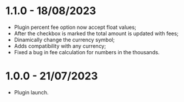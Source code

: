 # 1.1.0 - 18/08/2023
* Plugin percent fee option now accept float values;
* After the checkbox is marked the total amount is updated with fees;
* Dinamically change the currency symbol;
* Adds compatibility with any currency;
* Fixed a bug in fee calculation for numbers in the thousands.

# 1.0.0 - 21/07/2023
* Plugin launch.